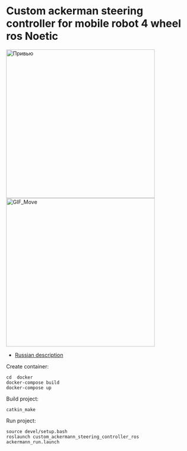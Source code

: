 # Custom ackerman steering controller for mobile robot 4 wheel ros Noetic

<img src="" alt="Привью" height="400">
<img src="" alt="GIF_Move" height="400">

- [Russian description](RU.md)

Create container:
```bush
cd  docker
docker-compose build
docker-compose up
```

Build project:
```
catkin_make
```

Run project:
```bush
source devel/setup.bash
roslaunch custom_ackermann_steering_controller_ros ackermann_run.launch
```